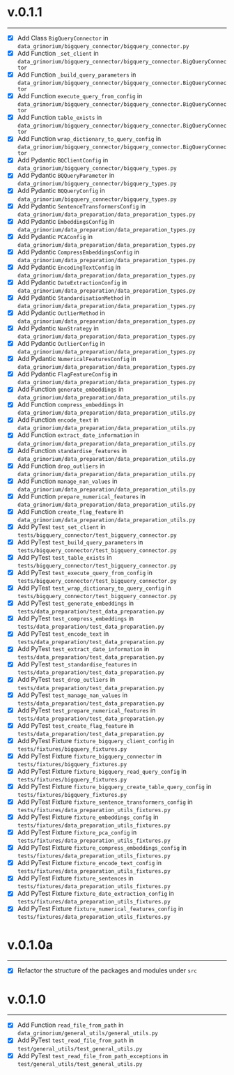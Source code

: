 # v.0.1.1

------

- [x] Add Class `BigQueryConnector` in `data_grimorium/bigquery_connector/bigquery_connector.py`
- [x] Add Function `_set_client` in `data_grimorium/bigquery_connector/bigquery_connector.BigQueryConnector`
- [x] Add Function `_build_query_parameters` in `data_grimorium/bigquery_connector/bigquery_connector.BigQueryConnector`
- [x] Add Function `execute_query_from_config` in `data_grimorium/bigquery_connector/bigquery_connector.BigQueryConnector`
- [x] Add Function `table_exists` in `data_grimorium/bigquery_connector/bigquery_connector.BigQueryConnector`
- [x] Add Function `wrap_dictionary_to_query_config` in `data_grimorium/bigquery_connector/bigquery_connector.BigQueryConnector`
- [x] Add Pydantic `BQClientConfig` in `data_grimorium/bigquery_connector/bigquery_types.py`
- [x] Add Pydantic `BQQueryParameter` in `data_grimorium/bigquery_connector/bigquery_types.py`
- [x] Add Pydantic `BQQueryConfig` in `data_grimorium/bigquery_connector/bigquery_types.py`
- [x] Add Pydantic `SentenceTransformersConfig` in `data_grimorium/data_preparation/data_preparation_types.py`
- [x] Add Pydantic `EmbeddingsConfig` in `data_grimorium/data_preparation/data_preparation_types.py`
- [x] Add Pydantic `PCAConfig` in `data_grimorium/data_preparation/data_preparation_types.py`
- [x] Add Pydantic `CompressEmbeddingsConfig` in `data_grimorium/data_preparation/data_preparation_types.py`
- [x] Add Pydantic `EncodingTextConfig` in `data_grimorium/data_preparation/data_preparation_types.py`
- [x] Add Pydantic `DateExtractionConfig` in `data_grimorium/data_preparation/data_preparation_types.py`
- [x] Add Pydantic `StandardisationMethod` in `data_grimorium/data_preparation/data_preparation_types.py`
- [x] Add Pydantic `OutlierMethod` in `data_grimorium/data_preparation/data_preparation_types.py`
- [x] Add Pydantic `NanStrategy` in `data_grimorium/data_preparation/data_preparation_types.py`
- [x] Add Pydantic `OutlierConfig` in `data_grimorium/data_preparation/data_preparation_types.py`
- [x] Add Pydantic `NumericalFeaturesConfig` in `data_grimorium/data_preparation/data_preparation_types.py`
- [x] Add Pydantic `FlagFeatureConfig` in `data_grimorium/data_preparation/data_preparation_types.py`
- [x] Add Function `generate_embeddings` in `data_grimorium/data_preparation/data_preparation_utils.py`
- [x] Add Function `compress_embeddings` in `data_grimorium/data_preparation/data_preparation_utils.py`
- [x] Add Function `encode_text` in `data_grimorium/data_preparation/data_preparation_utils.py`
- [x] Add Function `extract_date_information` in `data_grimorium/data_preparation/data_preparation_utils.py`
- [x] Add Function `standardise_features` in `data_grimorium/data_preparation/data_preparation_utils.py`
- [x] Add Function `drop_outliers` in `data_grimorium/data_preparation/data_preparation_utils.py`
- [x] Add Function `manage_nan_values` in `data_grimorium/data_preparation/data_preparation_utils.py`
- [x] Add Function `prepare_numerical_features` in `data_grimorium/data_preparation/data_preparation_utils.py`
- [x] Add Function `create_flag_feature` in `data_grimorium/data_preparation/data_preparation_utils.py`
- [x] Add PyTest `test_set_client` in `tests/bigquery_connector/test_bigquery_connector.py`
- [x] Add PyTest `test_build_query_parameters` in `tests/bigquery_connector/test_bigquery_connector.py`
- [x] Add PyTest `test_table_exists` in `tests/bigquery_connector/test_bigquery_connector.py`
- [x] Add PyTest `test_execute_query_from_config` in `tests/bigquery_connector/test_bigquery_connector.py`
- [x] Add PyTest `test_wrap_dictionary_to_query_config` in `tests/bigquery_connector/test_bigquery_connector.py`
- [x] Add PyTest `test_generate_embeddings` in `tests/data_preparation/test_data_preparation.py`
- [x] Add PyTest `test_compress_embeddings` in `tests/data_preparation/test_data_preparation.py`
- [x] Add PyTest `test_encode_text` in `tests/data_preparation/test_data_preparation.py`
- [x] Add PyTest `test_extract_date_information` in `tests/data_preparation/test_data_preparation.py`
- [x] Add PyTest `test_standardise_features` in `tests/data_preparation/test_data_preparation.py`
- [x] Add PyTest `test_drop_outliers` in `tests/data_preparation/test_data_preparation.py`
- [x] Add PyTest `test_manage_nan_values` in `tests/data_preparation/test_data_preparation.py`
- [x] Add PyTest `test_prepare_numerical_features` in `tests/data_preparation/test_data_preparation.py`
- [x] Add PyTest `test_create_flag_feature` in `tests/data_preparation/test_data_preparation.py`
- [x] Add PyTest Fixture `fixture_bigquery_client_config` in `tests/fixtures/bigquery_fixtures.py`
- [x] Add PyTest Fixture `fixture_bigquery_connector` in `tests/fixtures/bigquery_fixtures.py`
- [x] Add PyTest Fixture `fixture_bigquery_read_query_config` in `tests/fixtures/bigquery_fixtures.py`
- [x] Add PyTest Fixture `fixture_bigquery_create_table_query_config` in `tests/fixtures/bigquery_fixtures.py`
- [x] Add PyTest Fixture `fixture_sentence_transformers_config` in `tests/fixtures/data_preparation_utils_fixtures.py`
- [x] Add PyTest Fixture `fixture_embeddings_config` in `tests/fixtures/data_preparation_utils_fixtures.py`
- [x] Add PyTest Fixture `fixture_pca_config` in `tests/fixtures/data_preparation_utils_fixtures.py`
- [x] Add PyTest Fixture `fixture_compress_embeddings_config` in `tests/fixtures/data_preparation_utils_fixtures.py`
- [x] Add PyTest Fixture `fixture_encode_text_config` in `tests/fixtures/data_preparation_utils_fixtures.py`
- [x] Add PyTest Fixture `fixture_sentences` in `tests/fixtures/data_preparation_utils_fixtures.py`
- [x] Add PyTest Fixture `fixture_date_extraction_config` in `tests/fixtures/data_preparation_utils_fixtures.py`
- [x] Add PyTest Fixture `fixture_numerical_features_config` in `tests/fixtures/data_preparation_utils_fixtures.py`

# v.0.1.0a

------

- [x] Refactor the structure of the packages and modules under `src`

# v.0.1.0

-------

- [x] Add Function `read_file_from_path` in `data_grimorium/general_utils/general_utils.py`
- [x] Add PyTest `test_read_file_from_path` in `test/general_utils/test_general_utils.py`
- [x] Add PyTest `test_read_file_from_path_exceptions` in `test/general_utils/test_general_utils.py`